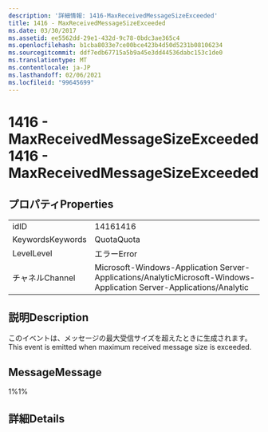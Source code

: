 ```yaml
---
description: '詳細情報: 1416-MaxReceivedMessageSizeExceeded'
title: 1416 - MaxReceivedMessageSizeExceeded
ms.date: 03/30/2017
ms.assetid: ee5562dd-29e1-432d-9c78-0bdc3ae365c4
ms.openlocfilehash: b1cba8033e7ce00bce423b4d50d5231b08106234
ms.sourcegitcommit: ddf7edb67715a5b9a45e3dd44536dabc153c1de0
ms.translationtype: MT
ms.contentlocale: ja-JP
ms.lasthandoff: 02/06/2021
ms.locfileid: "99645699"
---
```

# <a name="1416---maxreceivedmessagesizeexceeded"></a><span data-ttu-id="c01e9-103">1416 - MaxReceivedMessageSizeExceeded</span><span class="sxs-lookup"><span data-stu-id="c01e9-103">1416 - MaxReceivedMessageSizeExceeded</span></span>

## <a name="properties"></a><span data-ttu-id="c01e9-104">プロパティ</span><span class="sxs-lookup"><span data-stu-id="c01e9-104">Properties</span></span>  
  
|||  
|-|-|  
|<span data-ttu-id="c01e9-105">id</span><span class="sxs-lookup"><span data-stu-id="c01e9-105">ID</span></span>|<span data-ttu-id="c01e9-106">1416</span><span class="sxs-lookup"><span data-stu-id="c01e9-106">1416</span></span>|  
|<span data-ttu-id="c01e9-107">Keywords</span><span class="sxs-lookup"><span data-stu-id="c01e9-107">Keywords</span></span>|<span data-ttu-id="c01e9-108">Quota</span><span class="sxs-lookup"><span data-stu-id="c01e9-108">Quota</span></span>|  
|<span data-ttu-id="c01e9-109">Level</span><span class="sxs-lookup"><span data-stu-id="c01e9-109">Level</span></span>|<span data-ttu-id="c01e9-110">エラー</span><span class="sxs-lookup"><span data-stu-id="c01e9-110">Error</span></span>|  
|<span data-ttu-id="c01e9-111">チャネル</span><span class="sxs-lookup"><span data-stu-id="c01e9-111">Channel</span></span>|<span data-ttu-id="c01e9-112">Microsoft-Windows-Application Server-Applications/Analytic</span><span class="sxs-lookup"><span data-stu-id="c01e9-112">Microsoft-Windows-Application Server-Applications/Analytic</span></span>|  
  
## <a name="description"></a><span data-ttu-id="c01e9-113">説明</span><span class="sxs-lookup"><span data-stu-id="c01e9-113">Description</span></span>  

 <span data-ttu-id="c01e9-114">このイベントは、メッセージの最大受信サイズを超えたときに生成されます。</span><span class="sxs-lookup"><span data-stu-id="c01e9-114">This event is emitted when maximum received message size is exceeded.</span></span>  
  
## <a name="message"></a><span data-ttu-id="c01e9-115">Message</span><span class="sxs-lookup"><span data-stu-id="c01e9-115">Message</span></span>  

 <span data-ttu-id="c01e9-116">1%</span><span class="sxs-lookup"><span data-stu-id="c01e9-116">1%</span></span>  
  
## <a name="details"></a><span data-ttu-id="c01e9-117">詳細</span><span class="sxs-lookup"><span data-stu-id="c01e9-117">Details</span></span>
